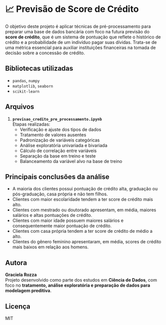 # 📈 Previsão de Score de Crédito

O objetivo deste projeto é aplicar técnicas de pré-processamento para preparar uma base de dados bancária com foco na futura previsão do **score de crédito**, que é um sistema de pontuação que reflete o histórico de crédito e a probabilidade de um indivíduo pagar suas dívidas. Trata-se de uma métrica essencial para auxiliar instituições financeiras na tomada de decisão sobre a concessão de crédito.

## Bibliotecas utilizadas

- `pandas`, `numpy`
- `matplotlib`, `seaborn`
- `scikit-learn`

## Arquivos

1. **`previsao_credito_pre_processamento.ipynb`**  
   Etapas realizadas:
   - Verificação e ajuste dos tipos de dados  
   - Tratamento de valores ausentes  
   - Padronização de variáveis categóricas  
   - Análise exploratória univariada e bivariada  
   - Cálculo de correlação entre variáveis  
   - Separação da base em treino e teste
   - Balanceamento da variável alvo na base de treino

## Principais conclusões da análise

- A maioria dos clientes possui pontuação de crédito alta, graduação ou pós-graduação, casa própria e não tem filhos.
- Clientes com maior escolaridade tendem a ter score de crédito mais alto.
- Clientes com mestrado ou doutorado apresentam, em média, maiores salários e altas pontuações de crédito.
- Clientes com maior idade possuem maiores salários e consequentemente maior pontuação de crédito.
- Clientes com casa própria tendem a ter score de crédito de médio a alto.
- Clientes do gênero feminino apresentaram, em média, scores de crédito mais baixos em relação aos homens.

## Autora

**Graciela Rozza**  
Projeto desenvolvido como parte dos estudos em **Ciência de Dados**, com foco no **tratamento, análise exploratória e preparação de dados para modelagem preditiva**.

## Licença

MIT
